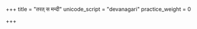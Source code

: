 +++
title = "तरत् स मन्दी"
unicode_script = "devanagari"
practice_weight = 0

+++
<div class="js_include" url="/vedAH/sAma/paravastu-saama/devaH/somaH/tarat-sa-mandI/"  newLevelForH1="1" includeTitle="false"> </div>